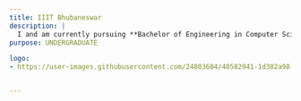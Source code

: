 ```yaml
---
title: IIIT Bhubaneswar
description: |
  I and am currently pursuing **Bachelor of Engineering in Computer Science** from *International Institute of Information Technology, Bhubaneswar* and is anticipated to complete it by *2020*
purpose: UNDERGRADUATE

logo:
- https://user-images.githubusercontent.com/24803604/40582941-1d382a98-61a1-11e8-8f81-c324ac598be7.jpg


---
```


